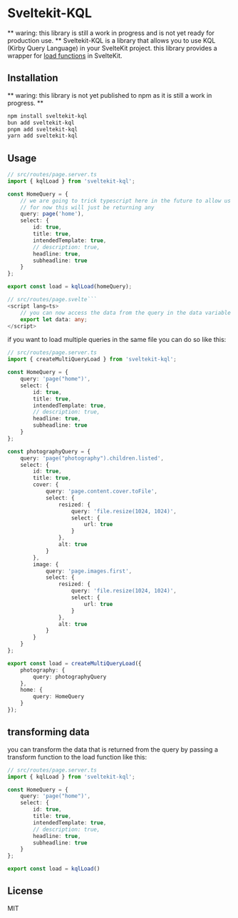 # Sveltekit-KQL

** waring: this library is still a work in progress and is not yet ready for production use. **
Sveltekit-KQL is a library that allows you to use KQL (Kirby Query Language) in your SvelteKit project. this library provides a wrapper for [load functions](https://kit.svelte.dev/docs/load) in SvelteKit.

## Installation

** waring: this library is not yet published to npm as it is still a work in progress. **

```bash
npm install sveltekit-kql
bun add sveltekit-kql
pnpm add sveltekit-kql
yarn add sveltekit-kql
```

## Usage

````typescript
// src/routes/page.server.ts
import { kqlLoad } from 'sveltekit-kql';

const HomeQuery = {
	// we are going to trick typescript here in the future to allow us to get typesafety on queries using the declare keyword
	// for now this will just be returning any
	query: page('home'),
	select: {
		id: true,
		title: true,
		intendedTemplate: true,
		// description: true,
		headline: true,
		subheadline: true
	}
};

export const load = kqlLoad(homeQuery);

// src/routes/page.svelte```
<script lang=ts>
    // you can now access the data from the query in the data variable
    export let data: any;
</script>
````

if you want to load multiple queries in the same file you can do so like this:

```typescript
// src/routes/page.server.ts
import { createMultiQueryLoad } from 'sveltekit-kql';

const HomeQuery = {
	query: 'page("home")',
	select: {
		id: true,
		title: true,
		intendedTemplate: true,
		// description: true,
		headline: true,
		subheadline: true
	}
};

const photographyQuery = {
	query: 'page("photography").children.listed',
	select: {
		id: true,
		title: true,
		cover: {
			query: 'page.content.cover.toFile',
			select: {
				resized: {
					query: 'file.resize(1024, 1024)',
					select: {
						url: true
					}
				},
				alt: true
			}
		},
		image: {
			query: 'page.images.first',
			select: {
				resized: {
					query: 'file.resize(1024, 1024)',
					select: {
						url: true
					}
				},
				alt: true
			}
		}
	}
};

export const load = createMultiQueryLoad({
	photography: {
		query: photographyQuery
	},
	home: {
		query: HomeQuery
	}
});
```

## transforming data
you can transform the data that is returned from the query by passing a transform function to the load function like this:

```typescript
// src/routes/page.server.ts
import { kqlLoad } from 'sveltekit-kql';

const HomeQuery = {
    query: 'page("home")',
    select: {
        id: true,
        title: true,
        intendedTemplate: true,
        // description: true,
        headline: true,
        subheadline: true
    }
};

export const load = kqlLoad()
```

## License

MIT
